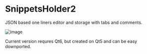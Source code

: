 # SnippetsHolder2
JSON based one liners editor and storage with tabs and comments.


![image](https://github.com/aofitserov/SnippetsHolder2/assets/759872/f8b10afa-16df-4e63-ab9f-69b8f7f94911)

Current version requres Qt6, but created on Qt5 and can be easy downported. 
